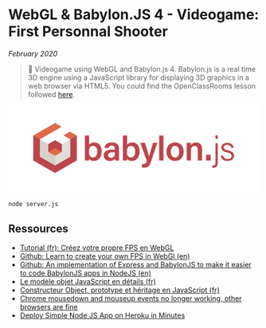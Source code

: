 # WebGL & Babylon.JS 4 - Videogame: First Personnal Shooter

*February 2020*

> 🔨 Videogame using WebGL and Babylon.js 4. Babylon.js is a real time 3D engine using a JavaScript library for displaying 3D graphics in a web browser via HTML5. You could find the OpenClassRooms lesson followed [here](https://openclassrooms.com/fr/courses/3979376-creez-votre-propre-fps-en-webgl).

![Babylon logo](readme-img/intro-logo.png)

`node server.js`



## Ressources

- [Tutorial (fr): Créez votre propre FPS en WebGL](https://openclassrooms.com/fr/courses/3979376-creez-votre-propre-fps-en-webgl)
- [Github: Learn to create your own FPS in WebGl (en)](https://github.com/oc-courses/initiation-babylon)
- [Github: An implementation of Express and BabylonJS to make it easier to code BabylonJS apps in NodeJS (en)](https://github.com/yazheirx/babylon_express_server)
- [Le modèle objet JavaScript en détails (fr)](https://developer.mozilla.org/fr/docs/Web/JavaScript/Guide/Le_mod%C3%A8le_objet_JavaScript_en_d%C3%A9tails)
- [Constructeur Object, prototype et héritage en JavaScript (fr)](https://www.pierre-giraud.com/javascript-apprendre-coder-cours/constructeur-object-prototype-heritage/)
- [Chrome mousedown and mouseup events no longer working, other browsers are fine](https://stackoverflow.com/questions/41181372/chrome-mousedown-and-mouseup-events-no-longer-working-other-browsers-are-fine/41238807#41238807)
- [Deploy Simple Node JS App on Heroku in Minutes](https://www.positronx.io/deploy-simple-node-js-app-on-heroku-in-minutes/)